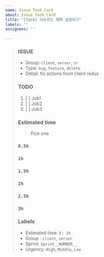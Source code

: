 ```yaml
---
name: Issue Task Card
about: Issue Task Card
title: "[Task] 이슈카드 제목 설정하기"
labels: ''
assignees: ''

---
```


> ### ISSUE
> * Group:  `client`, `server`, `sr`
> * Type: `bug`, `feature`, `delete`
> * Detail: fix actions from client redux
> 
> ### TODO
> 1. [ ]  Job1
> 2. [ ]  Job2
> 3. [ ]  Job3
> 
> ### Estimated time
> > Pick one
> ### `0.5h`
> ### `1h`
> ### `1.5h`
> ### `2h`
> ### `2.5h`
> ### `3h`
>
> ### Labels
> * Estimated time: `E: 1h`
> * Group : `client`, `server`
> * Sprint: `Sprint__NUMBER__`
> * Urgency: `High`, `Middle`, `Low`
